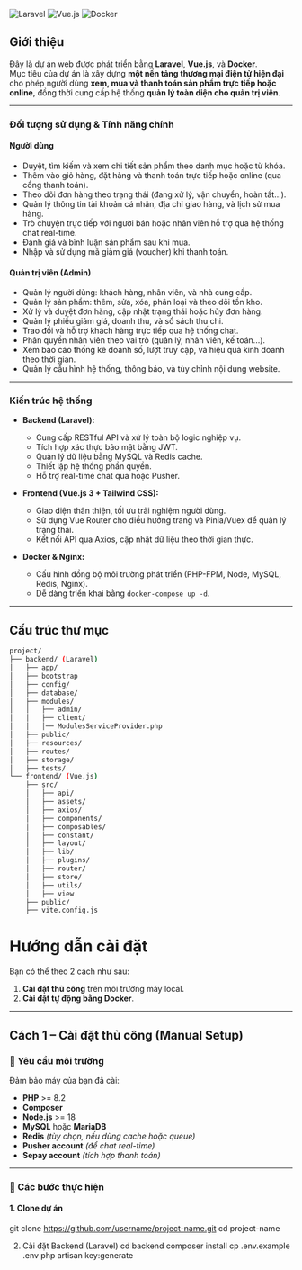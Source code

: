 ![Laravel](https://img.shields.io/badge/Laravel-v8.82-red)
![Vue.js](https://img.shields.io/badge/Vue.js-v3.5-green)
![Docker](https://img.shields.io/badge/Docker-Enabled-blue)

## Giới thiệu

Đây là dự án web được phát triển bằng **Laravel**, **Vue.js**, và **Docker**.  
Mục tiêu của dự án là xây dựng **một nền tảng thương mại điện tử hiện đại** cho phép người dùng **xem, mua và thanh toán sản phẩm trực tiếp hoặc online**, đồng thời cung cấp hệ thống **quản lý toàn diện cho quản trị viên**.

---

### Đối tượng sử dụng & Tính năng chính

#### Người dùng
- Duyệt, tìm kiếm và xem chi tiết sản phẩm theo danh mục hoặc từ khóa.
- Thêm vào giỏ hàng, đặt hàng và thanh toán trực tiếp hoặc online (qua cổng thanh toán).
- Theo dõi đơn hàng theo trạng thái (đang xử lý, vận chuyển, hoàn tất...).  
- Quản lý thông tin tài khoản cá nhân, địa chỉ giao hàng, và lịch sử mua hàng.
- Trò chuyện trực tiếp với người bán hoặc nhân viên hỗ trợ qua hệ thống chat real-time.
- Đánh giá và bình luận sản phẩm sau khi mua.
- Nhập và sử dụng mã giảm giá (voucher) khi thanh toán.

#### Quản trị viên (Admin)
- Quản lý người dùng: khách hàng, nhân viên, và nhà cung cấp.
- Quản lý sản phẩm: thêm, sửa, xóa, phân loại và theo dõi tồn kho.
- Xử lý và duyệt đơn hàng, cập nhật trạng thái hoặc hủy đơn hàng.
- Quản lý phiếu giảm giá, doanh thu, và sổ sách thu chi.
- Trao đổi và hỗ trợ khách hàng trực tiếp qua hệ thống chat.
- Phân quyền nhân viên theo vai trò (quản lý, nhân viên, kế toán...).
- Xem báo cáo thống kê doanh số, lượt truy cập, và hiệu quả kinh doanh theo thời gian.
- Quản lý cấu hình hệ thống, thông báo, và tùy chỉnh nội dung website.
---

### Kiến trúc hệ thống

- **Backend (Laravel):**  
  - Cung cấp RESTful API và xử lý toàn bộ logic nghiệp vụ.  
  - Tích hợp xác thực bảo mật bằng JWT.  
  - Quản lý dữ liệu bằng MySQL và Redis cache.  
  - Thiết lập hệ thống phần quyền.  
  - Hỗ trợ real-time chat qua hoặc Pusher.

- **Frontend (Vue.js 3 + Tailwind CSS):**  
  - Giao diện thân thiện, tối ưu trải nghiệm người dùng.  
  - Sử dụng Vue Router cho điều hướng trang và Pinia/Vuex để quản lý trạng thái.  
  - Kết nối API qua Axios, cập nhật dữ liệu theo thời gian thực.

- **Docker & Nginx:**  
  - Cấu hình đồng bộ môi trường phát triển (PHP-FPM, Node, MySQL, Redis, Nginx).  
  - Dễ dàng triển khai bằng `docker-compose up -d`.  

---

## Cấu trúc thư mục
```bash
project/
├── backend/ (Laravel)
│   ├── app/
│   ├── bootstrap
│   ├── config/
│   ├── database/
│   ├── modules/
│   │   ├── admin/
│   │   ├── client/
│   │   │── ModulesServiceProvider.php
│   ├── public/
│   ├── resources/
│   ├── routes/
│   ├── storage/
│   ├── tests/
└── frontend/ (Vue.js)
    ├── src/
    │   ├── api/
    │   ├── assets/
    │   ├── axios/
    │   ├── components/
    │   ├── composables/
    │   ├── constant/
    │   ├── layout/
    │   ├── lib/
    │   ├── plugins/
    │   ├── router/
    │   ├── store/
    │   ├── utils/
    │   ├── view
    ├── public/
    ├── vite.config.js
```

# Hướng dẫn cài đặt

Bạn có thể theo 2 cách như sau:  
1. **Cài đặt thủ công** trên môi trường máy local.  
2. **Cài đặt tự động bằng Docker**.

---
## Cách 1 – Cài đặt thủ công (Manual Setup)

### 🔹 Yêu cầu môi trường
Đảm bảo máy của bạn đã cài:

- **PHP** >= 8.2  
- **Composer**  
- **Node.js** >= 18  
- **MySQL** hoặc **MariaDB**  
- **Redis** *(tùy chọn, nếu dùng cache hoặc queue)*  
- **Pusher account** *(để chat real-time)*  
- **Sepay account** *(tích hợp thanh toán)*  

---

### 🔹 Các bước thực hiện

#### 1. Clone dự án
git clone https://github.com/username/project-name.git
cd project-name


2. Cài đặt Backend (Laravel)
cd backend
composer install
cp .env.example .env
php artisan key:generate
